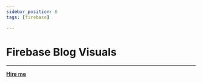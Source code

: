 ```yaml
---
sidebar_position: 6
tags: [firebase]

---
```


# Firebase Blog Visuals

<hr></hr>

<a href="https://calendly.com/mattherzog/business-chat" target="_blank"><b><u>Hire me</u></b></a>